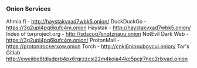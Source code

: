 
### Onion Services

Ahmia.fi - http://haystakvxad7wbk5.onion/
DuckDuckGo - https://3g2upl4pq6kufc4m.onion
Haystak - http://haystakvxad7wbk5.onion/
Index of torproject.org - http://sdscoq7snqtznauu.onion
NotEvil Dark Web - https://3g2upl4pq6kufc4m.onion/ 
ProtonMail - https://protonirockerxow.onion
Torch - http://cnkj6nippubgycuj.onion/
Tor's Gitlab http://eweiibe6tdjsdprb4px6rqrzzcsi22m4koia44kc5pcjr7nec2rlxyad.onion

